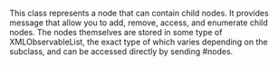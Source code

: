 This class represents a node that can contain child nodes. It provides message that allow you to add, remove, access, and enumerate child nodes. The nodes themselves are stored in some type of XMLObservableList, the exact type of which varies depending on the subclass, and can be accessed directly by sending #nodes.